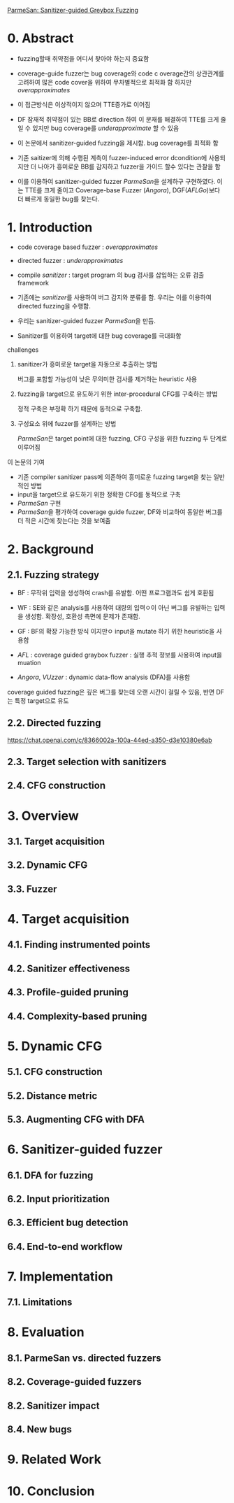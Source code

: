 [ParmeSan: Sanitizer-guided Greybox Fuzzing](https://download.vusec.net/papers/parmesan_sec20.pdf)

# 0. Abstract
- fuzzing할때 취약점을 어디서 찾아야 하는지 중요함
- coverage-guide fuzzer는 bug coverage와 code c overage간의 상관관계를 고려하여 많은 code cover을 위하여 무차별적으로 최적화 함 하지만 *overapproximates*
- 이 접근방식은 이상적이지 않으며 TTE증가로 이어짐
- DF 잠재적 취약점이 있는 BB로 direction 하여 이 문재를 해결하여 TTE를 크게 줄일 수 있지만 bug coverage를 *underapproximate* 할 수 있음


- 이 논문에서 sanitizer-guided fuzzing을 제시함. bug coverage를 최적화 함
- 기존 saitizer에 의해 수행된 계측이 fuzzer-induced error dcondition에 사용되지만 더 나아가 흥미로운 BB를 감지하고 fuzzer을 가이드 할수 있다는 관찰을 함
- 이를 이용하여 sanitizer-guided fuzzer *ParmeSan*을 설계하구 구현하였다. 이는 TTE를 크게 줄이고 Coverage-base Fuzzer (*Angora*), DGF(*AFLGo*)보다 더 빠르게 동일한 bug를 찾는다.

# 1. Introduction
- code coverage based fuzzer : *overapproximates*
- directed fuzzer : *underapproximates*
  
- compile *sanitizer* : target program 의 bug 검사를 삽입하는 오류 검출 framework
- 기존에는 *sanitizer*를 사용하여 버그 감지와 분류를 함. 우리는 이를 이용하여 directed fuzzing을 수행함.

- 우리는 sanitizer-guided fuzzer *ParmeSan*을 만듬. 
- Sanitizer를 이용하여 target에 대한 bug coverage를 극대화함

challenges
1. sanitizer가 흥미로운 target을 자동으로 추출하는 방법
    
    버그를 포함할 가능성이 낮은 무의미한 검사를 제거하는 heuristic 사용
2.  fuzzing을 target으로 유도하기 위한 inter-procedural CFG를 구축하는 방법
    
    정적 구축은 부정확 하기 때문에 동적으로 구축함.

3. 구성요소 위에 fuzzer를 설계하는 방법
   
   *ParmeSan*은 target point에 대한 fuzzing, CFG 구성을 위한 fuzzing 두 단계로 이루어짐


이 논문의 기여

- 기존 compiler sanitizer pass에 의존하여 흥미로운 fuzzing target을 찾는 일반적인 방법
- input을 target으로 유도하기 위한 정확한 CFG를 동적으로 구축
- *ParmeSan* 구현
- *ParmeSan*을 평가하여 coverage guide fuzzer, DF와 비교하여 동일한 버그를 더 적은 시간에 찾는다는 것을 보여줌 

# 2. Background
## 2.1. Fuzzing strategy
- BF : 무작위 입력을 생성하여 crash를 유발함. 어떤 프로그램과도 쉽게 호환됨
- WF : SE와 같은 analysis를 사용하여 대량의 입력ㅇ이 아닌 버그를 유발하는 입력을 생성함. 확장성, 호환성 측면에 문제가 존재함.
- GF : BF의 확장 가능한 방식 이지만ㅇ input을 mutate 하기 위한 heuristic을 사용함

- *AFL* : coverage guided graybox fuzzer : 실행 추적 정보를 사용하여 input을 muation
- *Angora*, *VUzzer* : dynamic data-flow analysis (DFA)를 사용함

coverage guided fuzzing은 깊은 버그를 찾는데 오랜 시간이 걸릴 수 있음, 반면 DF 는 특정 target으로 유도

## 2.2. Directed fuzzing
https://chat.openai.com/c/8366002a-100a-44ed-a350-d3e10380e6ab
## 2.3. Target selection with sanitizers
## 2.4. CFG construction
# 3. Overview
## 3.1. Target acquisition
## 3.2. Dynamic CFG
## 3.3. Fuzzer
# 4. Target acquisition
## 4.1. Finding instrumented points

## 4.2. Sanitizer effectiveness
## 4.3. Profile-guided pruning
## 4.4. Complexity-based pruning

# 5. Dynamic CFG
## 5.1. CFG construction
## 5.2. Distance metric
## 5.3. Augmenting CFG with DFA
# 6. Sanitizer-guided fuzzer
## 6.1. DFA for fuzzing
## 6.2. Input prioritization
## 6.3. Efficient bug detection
## 6.4. End-to-end workflow
# 7. Implementation
## 7.1. Limitations
# 8. Evaluation
## 8.1. ParmeSan vs. directed fuzzers
## 8.2. Coverage-guided fuzzers
## 8.2. Sanitizer impact
## 8.4. New bugs
# 9. Related Work
# 10. Conclusion